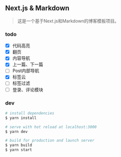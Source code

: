 ## Next.js & Markdown

> 这是一个基于Next.js和Markdown的博客模板项目。

### todo

- [x] 代码高亮
- [x] 翻页
- [x] 内容导航
- [x] 上一篇、下一篇
- [ ] Post内部导航
- [x] 标签云
- [ ] 标签过滤
- [ ] 登录、评论模块

### dev

```bash
# install dependencies
$ yarn install

# serve with hot reload at localhost:3000
$ yarn dev

# build for production and launch server
$ yarn build
$ yarn start
```
